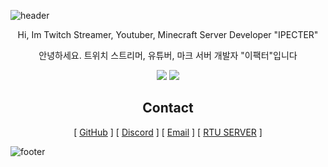 ![header](https://capsule-render.vercel.app/api?type=waving&height=240&text=•%20IPECTER%20이팩터%20•&fontSize=50&fontAlignY=40&fontColor=FFFFFF&color=0:4f4dff,100:de47cc)
<div align="center">
<p>Hi, Im Twitch Streamer, Youtuber, Minecraft Server Developer "IPECTER"</p>
<p>안녕하세요. 트위치 스트리머, 유튜버, 마크 서버 개발자 "이팩터"입니다</p>
<a href="#"><img src="https://github-readme-stats.vercel.app/api?username=IPECTER&count_private=true&show_icons=true&bg_color=DEG,4f4dff,de47cc&text_color=d6d6d6&title_color=f0f0f0&icon_color=f0f0f0&border_radius=10&locale=en&line_height=27&hide_border=true"></a>
<a href="#"><img src="https://github-readme-stats.vercel.app/api/top-langs/?username=IPECTER&langs_count=3&count_private=true&show_icons=true&bg_color=DEG,4f4dff,de47cc&text_color=d6d6d6&title_color=f0f0f0&icon_color=f0f0f0&border_radius=10&locale=en&hide_border=true"></a>


## Contact
[ [GitHub](https://github.com/IPECTER) ]
[ [Discord](https://discord.gg/WnC2wFa6Uq) ]
[ [Email](mailto:ipectert@gmail.com?subject=[GitHub] ) ]
[ [RTU SERVER](https://site.rtuserver.kr ) ]
</div>

![footer](https://capsule-render.vercel.app/api?type=waving&height=240&fontSize=20&fontAlignY=40&fontColor=FFFFFF&color=100:4f4dff,0:de47cc&section=footer)

